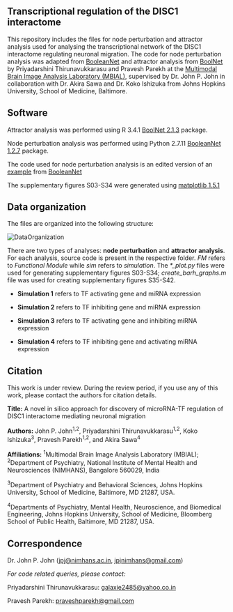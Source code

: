 ## Transcriptional regulation of the DISC1 interactome 

This repository includes the files for node perturbation and attractor analysis used for analysing the transcriptional network of the DISC1 interactome regulating neuronal migration. The code for node perturbation analysis was adapted from [BooleanNet](https://github.com/ialbert/booleannet) and attractor analysis from [BoolNet](https://cran.r-project.org/web/packages/BoolNet/index.html) by Priyadarshini Thirunavukkarasu and Pravesh Parekh at the [Multimodal Brain Image Analysis Laboratory (MBIAL)](https://mbial.weebly.com/), supervised by Dr. John P. John in collaboration with Dr. Akira Sawa and Dr. Koko Ishizuka from Johns Hopkins University, School of Medicine, Baltimore. 

## Software

Attractor analysis was performed using R 3.4.1 [BoolNet 2.1.3](https://cran.r-project.org/web/packages/BoolNet/index.html) package. 

Node perturbation analysis was performed using Python 2.7.11 [BooleanNet 1.2.7](https://github.com/ialbert/booleannet) package.

The code used for node perturbation analysis is an edited version of an [example](https://github.com/ialbert/booleannet/tree/master/examples/projects/LGL) from [BooleanNet](https://github.com/ialbert/booleannet)

The supplementary figures S03-S34 were generated using [matplotlib 1.5.1](https://matplotlib.org/1.5.1/contents.html)

## Data organization

The files are organized into the following structure:


![DataOrganization](https://github.com/mbialnimhans/DISC1_interactome/raw/master/DISC1_interactome_DataOrganization.png) 

There are two types of analyses: **node perturbation** and **attractor analysis**. For each analysis, source code is present in the respective folder. *FM* refers to *Functional Module* while *sim* refers to *simulation*. The *\*_plot.py* files were used for generating supplementary figures S03-S34; *create_barh_graphs.m* file was used for creating supplementary figures S35-S42. 

* **Simulation 1** refers to TF activating gene and miRNA expression


* **Simulation 2** refers to TF inhibiting gene and miRNA expression


* **Simulation 3** refers to TF activating gene and inhibiting miRNA expression


* **Simulation 4** refers to TF inhibiting gene and activating miRNA expression



## Citation

This work is under review. During the review period, if you use any of this work, please contact the authors for citation details.

**Title:** A novel in silico approach for discovery of microRNA-TF regulation of DISC1 interactome mediating neuronal migration

**Authors:** John P. John<sup>1,2</sup>, Priyadarshini Thirunavukkarasu<sup>1,2</sup>, Koko Ishizuka<sup>3</sup>, Pravesh Parekh<sup>1,2</sup>, and Akira Sawa<sup>4</sup>

**Affiliations:** <sup>1</sup>Multimodal Brain Image Analysis Laboratory (MBIAL); <sup>2</sup>Department of Psychiatry, National Institute of Mental Health and Neurosciences (NIMHANS), Bangalore 560029, India


<sup>3</sup>Department of Psychiatry and Behavioral Sciences, Johns Hopkins University, School of Medicine, Baltimore, MD 21287, USA.


<sup>4</sup>Departments of Psychiatry, Mental Health, Neuroscience, and Biomedical Engineering, Johns Hopkins University, School of Medicine, Bloomberg School of Public Health, Baltimore, MD 21287, USA.


## Correspondence

Dr. John P. John (jpj@nimhans.ac.in, jpjnimhans@gmail.com)


*For code related queries, please contact:*


Priyadarshini Thirunavukkarasu: galaxie2485@yahoo.co.in


Pravesh Parekh: praveshparekh@gmail.com
